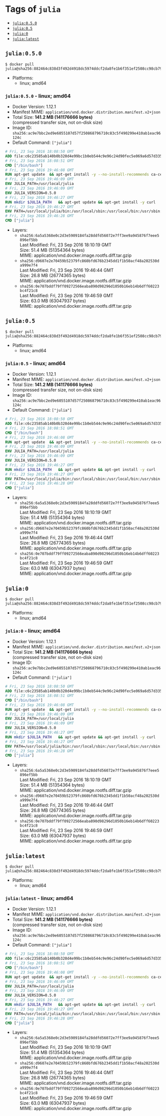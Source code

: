 <!-- THIS FILE IS GENERATED VIA './update-remote.sh' -->

# Tags of `julia`

-	[`julia:0.5.0`](#julia050)
-	[`julia:0.5`](#julia05)
-	[`julia:0`](#julia0)
-	[`julia:latest`](#julialatest)

## `julia:0.5.0`

```console
$ docker pull julia@sha256:882464c838d3f492d4918dc5974ddcf2da8fe1b6f351ef2508cc98cb7968adee
```

-	Platforms:
	-	linux; amd64

### `julia:0.5.0` - linux; amd64

-	Docker Version: 1.12.1
-	Manifest MIME: `application/vnd.docker.distribution.manifest.v2+json`
-	Total Size: **141.2 MB (141176666 bytes)**  
	(compressed transfer size, not on-disk size)
-	Image ID: `sha256:ac9e7bbc2ed9e6055107d57f250868796710c83c5f490299e410ab1eac96124c`
-	Default Command: `["julia"]`

```dockerfile
# Fri, 23 Sep 2016 18:08:50 GMT
ADD file:c6c23585ab140b0b320d4e99bc1b0eb544c9e96c24d90fec5e069a6d57d335ca in / 
# Fri, 23 Sep 2016 18:08:51 GMT
CMD ["/bin/bash"]
# Fri, 23 Sep 2016 19:46:08 GMT
RUN apt-get update 	&& apt-get install -y --no-install-recommends ca-certificates git 	&& rm -rf /var/lib/apt/lists/*
# Fri, 23 Sep 2016 19:46:09 GMT
ENV JULIA_PATH=/usr/local/julia
# Fri, 23 Sep 2016 19:46:09 GMT
ENV JULIA_VERSION=0.5.0
# Fri, 23 Sep 2016 19:46:27 GMT
RUN mkdir $JULIA_PATH 	&& apt-get update && apt-get install -y curl 	&& curl -sSL "https://julialang.s3.amazonaws.com/bin/linux/x64/${JULIA_VERSION%[.-]*}/julia-${JULIA_VERSION}-linux-x86_64.tar.gz" -o julia.tar.gz 	&& curl -sSL "https://julialang.s3.amazonaws.com/bin/linux/x64/${JULIA_VERSION%[.-]*}/julia-${JULIA_VERSION}-linux-x86_64.tar.gz.asc" -o julia.tar.gz.asc 	&& export GNUPGHOME="$(mktemp -d)" 	&& gpg --keyserver ha.pool.sks-keyservers.net --recv-keys 3673DF529D9049477F76B37566E3C7DC03D6E495 	&& gpg --batch --verify julia.tar.gz.asc julia.tar.gz 	&& rm -r "$GNUPGHOME" julia.tar.gz.asc 	&& tar -xzf julia.tar.gz -C $JULIA_PATH --strip-components 1 	&& rm -rf /var/lib/apt/lists/* julia.tar.gz*
# Fri, 23 Sep 2016 19:46:27 GMT
ENV PATH=/usr/local/julia/bin:/usr/local/sbin:/usr/local/bin:/usr/sbin:/usr/bin:/sbin:/bin
# Fri, 23 Sep 2016 19:46:28 GMT
CMD ["julia"]
```

-	Layers:
	-	`sha256:6a5a5368e0c2d3e5909184fa28ddfd56072e7ff3ee9a945876f7eee5896ef5bb`  
		Last Modified: Fri, 23 Sep 2016 18:10:19 GMT  
		Size: 51.4 MB (51354364 bytes)  
		MIME: application/vnd.docker.image.rootfs.diff.tar.gzip
	-	`sha256:d9607e2e70459b52379fc860bfd676b2345dd1f1b50acf48a202530da999e7f4`  
		Last Modified: Fri, 23 Sep 2016 19:46:44 GMT  
		Size: 26.8 MB (26774365 bytes)  
		MIME: application/vnd.docker.image.rootfs.diff.tar.gzip
	-	`sha256:0e707bddf79ff09272566eaba890d98296d1050b16eb14b6dff60223bc4f21c8`  
		Last Modified: Fri, 23 Sep 2016 19:46:59 GMT  
		Size: 63.0 MB (63047937 bytes)  
		MIME: application/vnd.docker.image.rootfs.diff.tar.gzip

## `julia:0.5`

```console
$ docker pull julia@sha256:882464c838d3f492d4918dc5974ddcf2da8fe1b6f351ef2508cc98cb7968adee
```

-	Platforms:
	-	linux; amd64

### `julia:0.5` - linux; amd64

-	Docker Version: 1.12.1
-	Manifest MIME: `application/vnd.docker.distribution.manifest.v2+json`
-	Total Size: **141.2 MB (141176666 bytes)**  
	(compressed transfer size, not on-disk size)
-	Image ID: `sha256:ac9e7bbc2ed9e6055107d57f250868796710c83c5f490299e410ab1eac96124c`
-	Default Command: `["julia"]`

```dockerfile
# Fri, 23 Sep 2016 18:08:50 GMT
ADD file:c6c23585ab140b0b320d4e99bc1b0eb544c9e96c24d90fec5e069a6d57d335ca in / 
# Fri, 23 Sep 2016 18:08:51 GMT
CMD ["/bin/bash"]
# Fri, 23 Sep 2016 19:46:08 GMT
RUN apt-get update 	&& apt-get install -y --no-install-recommends ca-certificates git 	&& rm -rf /var/lib/apt/lists/*
# Fri, 23 Sep 2016 19:46:09 GMT
ENV JULIA_PATH=/usr/local/julia
# Fri, 23 Sep 2016 19:46:09 GMT
ENV JULIA_VERSION=0.5.0
# Fri, 23 Sep 2016 19:46:27 GMT
RUN mkdir $JULIA_PATH 	&& apt-get update && apt-get install -y curl 	&& curl -sSL "https://julialang.s3.amazonaws.com/bin/linux/x64/${JULIA_VERSION%[.-]*}/julia-${JULIA_VERSION}-linux-x86_64.tar.gz" -o julia.tar.gz 	&& curl -sSL "https://julialang.s3.amazonaws.com/bin/linux/x64/${JULIA_VERSION%[.-]*}/julia-${JULIA_VERSION}-linux-x86_64.tar.gz.asc" -o julia.tar.gz.asc 	&& export GNUPGHOME="$(mktemp -d)" 	&& gpg --keyserver ha.pool.sks-keyservers.net --recv-keys 3673DF529D9049477F76B37566E3C7DC03D6E495 	&& gpg --batch --verify julia.tar.gz.asc julia.tar.gz 	&& rm -r "$GNUPGHOME" julia.tar.gz.asc 	&& tar -xzf julia.tar.gz -C $JULIA_PATH --strip-components 1 	&& rm -rf /var/lib/apt/lists/* julia.tar.gz*
# Fri, 23 Sep 2016 19:46:27 GMT
ENV PATH=/usr/local/julia/bin:/usr/local/sbin:/usr/local/bin:/usr/sbin:/usr/bin:/sbin:/bin
# Fri, 23 Sep 2016 19:46:28 GMT
CMD ["julia"]
```

-	Layers:
	-	`sha256:6a5a5368e0c2d3e5909184fa28ddfd56072e7ff3ee9a945876f7eee5896ef5bb`  
		Last Modified: Fri, 23 Sep 2016 18:10:19 GMT  
		Size: 51.4 MB (51354364 bytes)  
		MIME: application/vnd.docker.image.rootfs.diff.tar.gzip
	-	`sha256:d9607e2e70459b52379fc860bfd676b2345dd1f1b50acf48a202530da999e7f4`  
		Last Modified: Fri, 23 Sep 2016 19:46:44 GMT  
		Size: 26.8 MB (26774365 bytes)  
		MIME: application/vnd.docker.image.rootfs.diff.tar.gzip
	-	`sha256:0e707bddf79ff09272566eaba890d98296d1050b16eb14b6dff60223bc4f21c8`  
		Last Modified: Fri, 23 Sep 2016 19:46:59 GMT  
		Size: 63.0 MB (63047937 bytes)  
		MIME: application/vnd.docker.image.rootfs.diff.tar.gzip

## `julia:0`

```console
$ docker pull julia@sha256:882464c838d3f492d4918dc5974ddcf2da8fe1b6f351ef2508cc98cb7968adee
```

-	Platforms:
	-	linux; amd64

### `julia:0` - linux; amd64

-	Docker Version: 1.12.1
-	Manifest MIME: `application/vnd.docker.distribution.manifest.v2+json`
-	Total Size: **141.2 MB (141176666 bytes)**  
	(compressed transfer size, not on-disk size)
-	Image ID: `sha256:ac9e7bbc2ed9e6055107d57f250868796710c83c5f490299e410ab1eac96124c`
-	Default Command: `["julia"]`

```dockerfile
# Fri, 23 Sep 2016 18:08:50 GMT
ADD file:c6c23585ab140b0b320d4e99bc1b0eb544c9e96c24d90fec5e069a6d57d335ca in / 
# Fri, 23 Sep 2016 18:08:51 GMT
CMD ["/bin/bash"]
# Fri, 23 Sep 2016 19:46:08 GMT
RUN apt-get update 	&& apt-get install -y --no-install-recommends ca-certificates git 	&& rm -rf /var/lib/apt/lists/*
# Fri, 23 Sep 2016 19:46:09 GMT
ENV JULIA_PATH=/usr/local/julia
# Fri, 23 Sep 2016 19:46:09 GMT
ENV JULIA_VERSION=0.5.0
# Fri, 23 Sep 2016 19:46:27 GMT
RUN mkdir $JULIA_PATH 	&& apt-get update && apt-get install -y curl 	&& curl -sSL "https://julialang.s3.amazonaws.com/bin/linux/x64/${JULIA_VERSION%[.-]*}/julia-${JULIA_VERSION}-linux-x86_64.tar.gz" -o julia.tar.gz 	&& curl -sSL "https://julialang.s3.amazonaws.com/bin/linux/x64/${JULIA_VERSION%[.-]*}/julia-${JULIA_VERSION}-linux-x86_64.tar.gz.asc" -o julia.tar.gz.asc 	&& export GNUPGHOME="$(mktemp -d)" 	&& gpg --keyserver ha.pool.sks-keyservers.net --recv-keys 3673DF529D9049477F76B37566E3C7DC03D6E495 	&& gpg --batch --verify julia.tar.gz.asc julia.tar.gz 	&& rm -r "$GNUPGHOME" julia.tar.gz.asc 	&& tar -xzf julia.tar.gz -C $JULIA_PATH --strip-components 1 	&& rm -rf /var/lib/apt/lists/* julia.tar.gz*
# Fri, 23 Sep 2016 19:46:27 GMT
ENV PATH=/usr/local/julia/bin:/usr/local/sbin:/usr/local/bin:/usr/sbin:/usr/bin:/sbin:/bin
# Fri, 23 Sep 2016 19:46:28 GMT
CMD ["julia"]
```

-	Layers:
	-	`sha256:6a5a5368e0c2d3e5909184fa28ddfd56072e7ff3ee9a945876f7eee5896ef5bb`  
		Last Modified: Fri, 23 Sep 2016 18:10:19 GMT  
		Size: 51.4 MB (51354364 bytes)  
		MIME: application/vnd.docker.image.rootfs.diff.tar.gzip
	-	`sha256:d9607e2e70459b52379fc860bfd676b2345dd1f1b50acf48a202530da999e7f4`  
		Last Modified: Fri, 23 Sep 2016 19:46:44 GMT  
		Size: 26.8 MB (26774365 bytes)  
		MIME: application/vnd.docker.image.rootfs.diff.tar.gzip
	-	`sha256:0e707bddf79ff09272566eaba890d98296d1050b16eb14b6dff60223bc4f21c8`  
		Last Modified: Fri, 23 Sep 2016 19:46:59 GMT  
		Size: 63.0 MB (63047937 bytes)  
		MIME: application/vnd.docker.image.rootfs.diff.tar.gzip

## `julia:latest`

```console
$ docker pull julia@sha256:882464c838d3f492d4918dc5974ddcf2da8fe1b6f351ef2508cc98cb7968adee
```

-	Platforms:
	-	linux; amd64

### `julia:latest` - linux; amd64

-	Docker Version: 1.12.1
-	Manifest MIME: `application/vnd.docker.distribution.manifest.v2+json`
-	Total Size: **141.2 MB (141176666 bytes)**  
	(compressed transfer size, not on-disk size)
-	Image ID: `sha256:ac9e7bbc2ed9e6055107d57f250868796710c83c5f490299e410ab1eac96124c`
-	Default Command: `["julia"]`

```dockerfile
# Fri, 23 Sep 2016 18:08:50 GMT
ADD file:c6c23585ab140b0b320d4e99bc1b0eb544c9e96c24d90fec5e069a6d57d335ca in / 
# Fri, 23 Sep 2016 18:08:51 GMT
CMD ["/bin/bash"]
# Fri, 23 Sep 2016 19:46:08 GMT
RUN apt-get update 	&& apt-get install -y --no-install-recommends ca-certificates git 	&& rm -rf /var/lib/apt/lists/*
# Fri, 23 Sep 2016 19:46:09 GMT
ENV JULIA_PATH=/usr/local/julia
# Fri, 23 Sep 2016 19:46:09 GMT
ENV JULIA_VERSION=0.5.0
# Fri, 23 Sep 2016 19:46:27 GMT
RUN mkdir $JULIA_PATH 	&& apt-get update && apt-get install -y curl 	&& curl -sSL "https://julialang.s3.amazonaws.com/bin/linux/x64/${JULIA_VERSION%[.-]*}/julia-${JULIA_VERSION}-linux-x86_64.tar.gz" -o julia.tar.gz 	&& curl -sSL "https://julialang.s3.amazonaws.com/bin/linux/x64/${JULIA_VERSION%[.-]*}/julia-${JULIA_VERSION}-linux-x86_64.tar.gz.asc" -o julia.tar.gz.asc 	&& export GNUPGHOME="$(mktemp -d)" 	&& gpg --keyserver ha.pool.sks-keyservers.net --recv-keys 3673DF529D9049477F76B37566E3C7DC03D6E495 	&& gpg --batch --verify julia.tar.gz.asc julia.tar.gz 	&& rm -r "$GNUPGHOME" julia.tar.gz.asc 	&& tar -xzf julia.tar.gz -C $JULIA_PATH --strip-components 1 	&& rm -rf /var/lib/apt/lists/* julia.tar.gz*
# Fri, 23 Sep 2016 19:46:27 GMT
ENV PATH=/usr/local/julia/bin:/usr/local/sbin:/usr/local/bin:/usr/sbin:/usr/bin:/sbin:/bin
# Fri, 23 Sep 2016 19:46:28 GMT
CMD ["julia"]
```

-	Layers:
	-	`sha256:6a5a5368e0c2d3e5909184fa28ddfd56072e7ff3ee9a945876f7eee5896ef5bb`  
		Last Modified: Fri, 23 Sep 2016 18:10:19 GMT  
		Size: 51.4 MB (51354364 bytes)  
		MIME: application/vnd.docker.image.rootfs.diff.tar.gzip
	-	`sha256:d9607e2e70459b52379fc860bfd676b2345dd1f1b50acf48a202530da999e7f4`  
		Last Modified: Fri, 23 Sep 2016 19:46:44 GMT  
		Size: 26.8 MB (26774365 bytes)  
		MIME: application/vnd.docker.image.rootfs.diff.tar.gzip
	-	`sha256:0e707bddf79ff09272566eaba890d98296d1050b16eb14b6dff60223bc4f21c8`  
		Last Modified: Fri, 23 Sep 2016 19:46:59 GMT  
		Size: 63.0 MB (63047937 bytes)  
		MIME: application/vnd.docker.image.rootfs.diff.tar.gzip
